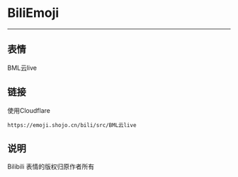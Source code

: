 # BiliEmoji
---
## 表情
BML云live
## 链接
使用Cloudflare
```
https://emoji.shojo.cn/bili/src/BML云live
```
## 说明
Bilibili 表情的版权归原作者所有
